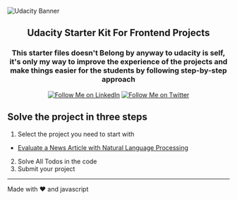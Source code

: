 ![Udacity Banner](https://d20vrrgs8k4bvw.cloudfront.net/images/open-graph/udacity.png)

<h2 align="center">Udacity Starter Kit For Frontend Projects</h2>
<h3 align="center">This starter files doesn't Belong by anyway to udacity is self, it's only my way to improve the
experience of the projects and make things easier for the students by following step-by-step approach</h3>

<p align="center">
 <a href="https://www.linkedin.com/in/mohammedelzanaty129/">
    <img alt="Follow Me on LinkedIn" src="https://img.shields.io/badge/LinkedIn-0077B5?style=for-the-badge&logo=linkedin&logoColor=white"></a>
<a href="https://twitter.com/mohammdelzanaty">
    <img alt="Follow Me on Twitter" src="https://img.shields.io/badge/Twitter-1DA1F2?style=for-the-badge&logo=twitter&logoColor=white"></a>
</p>

## Solve the project in three steps 

1. Select the project you need to start with 
  * [Evaluate a News Article with Natural Language Processing](./evaluate-news-article/README.md)
2. Solve All Todos in the code 
3. Submit your project 

------

Made with ❤️️ and javascript